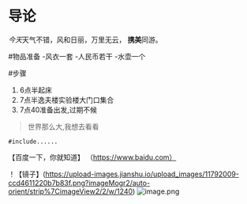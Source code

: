 # 导论
*今天*天气不错，风和日丽，万里无云，
**携美**同游。

#物品准备
-风衣一套
-人民币若干
-水壶一个

#步骤
1. 6点半起床
2. 7点半逸夫楼实验楼大门口集合
3. 7点40准备出发,过期不候


>世界那么大,我想去看看

```
#include......
```

【百度一下，你就知道】
（https://www.baidu.com）

！【镜子】(https://upload-images.jianshu.io/upload_images/11792009-ccd4611220b7b83f.png?imageMogr2/auto-orient/strip%7CimageView2/2/w/1240)
![image.png](https://upload-images.jianshu.io/upload_images/11792009-e28ac592bca21b0d.png?imageMogr2/auto-orient/strip%7CimageView2/2/w/1240)
